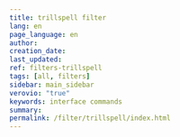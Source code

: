 ```yaml
---
title: trillspell filter
lang: en
page_language: en
author:
creation_date:
last_updated:
ref: filters-trillspell
tags: [all, filters]
sidebar: main_sidebar
verovio: "true"
keywords: interface commands 
summary: 
permalink: /filter/trillspell/index.html
---
```










